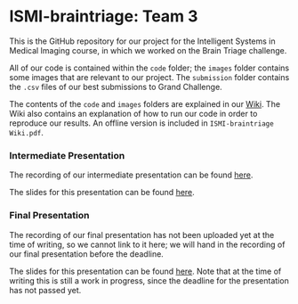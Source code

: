 
# ISMI-braintriage: Team 3

This is the GitHub repository for our project for the Intelligent Systems in Medical Imaging course, in which we worked on the Brain Triage challenge. 

All of our code is contained within the `code` folder; the `images` folder contains some images that are relevant to our project. The `submission` folder contains the `.csv` files of our best submissions to Grand Challenge.

The contents of the `code` and `images` folders are explained in our [Wiki](https://github.com/fbergh/ISMI-braintriage/wiki). The Wiki also contains an explanation of how to run our code in order to reproduce our results. An offline version is included in `ISMI-braintriage Wiki.pdf`.


### Intermediate Presentation 
The recording of our intermediate presentation can be found [here](https://drive.google.com/file/d/1DiB4p-GpzQ28waAmcRNFXDTw-MOryfH2/view?usp=sharing).

The slides for this presentation can be found [here](https://docs.google.com/presentation/d/1yUGkOMMU637ivkhVN_geklRppa8NqIvNW7mUkztQ098/edit?usp=sharing).

### Final Presentation
The recording of our final presentation has not been uploaded yet at the time of writing, so we cannot link to it here; we will hand in the recording of our final presentation before the deadline.

The slides for this presentation can be found [here](https://docs.google.com/presentation/d/1Lk2_eKBHEC0RsBwmNfKRvFa7-sp2aLw5EsIMMLdpg7E/edit?usp=sharing). Note that at the time of writing this is still a work in progress, since the deadline for the presentation has not passed yet.